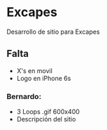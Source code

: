 # Excapes

Desarrollo de sitio para Excapes

## Falta
- X's en movil  
- Logo en iPhone 6s

### Bernardo: 

- 3 Loops .gif 600x400 
- Descripción del sitio